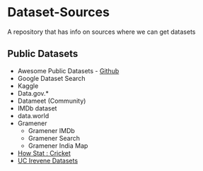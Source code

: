 # Dataset-Sources
A repository that has info on sources where we can get datasets

## Public Datasets
- Awesome Public Datasets - [Github](https://github.com/awesomedata/awesome-public-datasets)
- Google Dataset Search
- Kaggle
- Data.gov.*
- Datameet (Community)
- IMDb dataset
- data.world
- Gramener
  - Gramener IMDb
  - Gramener Search
  - Gramener India Map
- [How Stat : Cricket](http://www.howstat.com/cricket/home.asp)
- [UC Irevene Datasets](https://archive.ics.uci.edu/)
